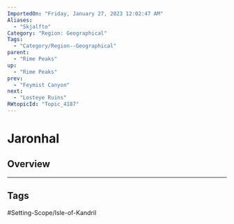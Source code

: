 ```yaml
---
ImportedOn: "Friday, January 27, 2023 12:02:47 AM"
Aliases:
  - "Skjalfto"
Category: "Region: Geographical"
Tags:
  - "Category/Region--Geographical"
parent:
  - "Rime Peaks"
up:
  - "Rime Peaks"
prev:
  - "Feymist Canyon"
next:
  - "Losteye Ruins"
RWtopicId: "Topic_4187"
---
```

# Jaronhal
## Overview

---
## Tags
#Setting-Scope/Isle-of-Kandril

